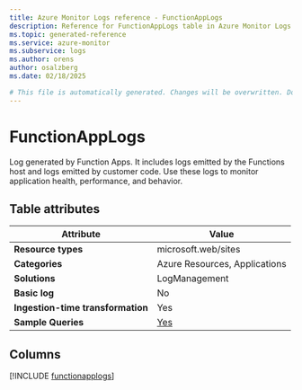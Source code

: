```yaml
---
title: Azure Monitor Logs reference - FunctionAppLogs
description: Reference for FunctionAppLogs table in Azure Monitor Logs.
ms.topic: generated-reference
ms.service: azure-monitor
ms.subservice: logs
ms.author: orens
author: osalzberg
ms.date: 02/18/2025

# This file is automatically generated. Changes will be overwritten. Do not change this file directly.
---
```


# FunctionAppLogs

Log generated by Function Apps. It includes logs emitted by the Functions host and logs emitted by customer code. Use these logs to monitor application health, performance, and behavior.


## Table attributes

|Attribute|Value|
|---|---|
|**Resource types**|microsoft.web/sites|
|**Categories**|Azure Resources, Applications|
|**Solutions**| LogManagement|
|**Basic log**|No|
|**Ingestion-time transformation**|Yes|
|**Sample Queries**|[Yes](/azure/azure-monitor/reference/queries/functionapplogs)|



## Columns
  
[!INCLUDE [functionapplogs](~/reusable-content/ce-skilling/azure/includes/azure-monitor/reference/tables/functionapplogs-include.md)]
